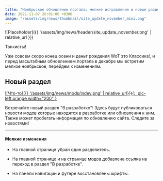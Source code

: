 ```yaml
---
title: "Ноябрьское обновление портала: мелкие исправления и новый раздел"
date: 2021-11-07 20:01:00 +0300
image: "/assets/img/news/thumbnail/site_update_november_mini.png"
---
```

<p style="display: none">Возрожденые шрифты и новый раздел.</p>

![Placeholder]({{ '/assets/img/news/header/site_update_november.png' | relative_url }})

Танкисты!

Уже совсем скоро конец осени и деньт рождения WoT это Классика!, и перед масштабным обновлением портала в декабре мы встретим мелкое ноябрьское, перейдем к изменениям.

## Новый раздел

[![Что-то]({{ '/assets/img/news/mods/indev.png' | relative_url}}){: .pic-left.orange width="200" }](/indev)

Встречайте новый раздел "В разработке"! Здесь будут публиковаться новости модов которые находятся в разработке или обновления к ним. Также может пробегать информация по обновлению сайта. Следите за новостями!

---

#### Мелкие изменения

- На главной странице убран один разделитель.

- На главной странице и на странице модов добавлена ссылка на переход в раздел "В разработке".

- На панели навигации и футере восстановлены шрифты.